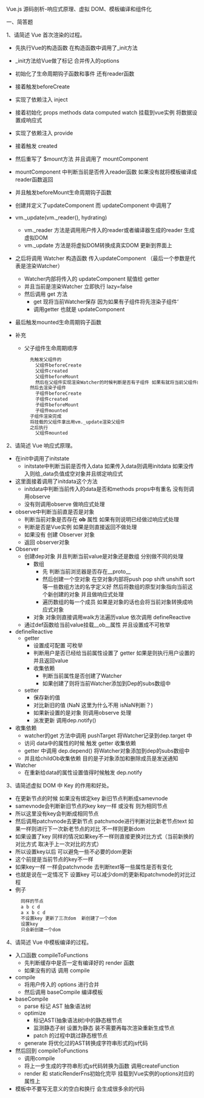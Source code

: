 Vue.js 源码剖析-响应式原理、虚拟 DOM、模板编译和组件化

一、简答题

1、请简述 Vue 首次渲染的过程。
  - 先执行Vue的构造函数 在构造函数中调用了_init方法
  - _init方法给Vue做了标记 合并传入的options
  - 初始化了生命周期钩子函数和事件 还有reader函数 
  - 接着触发beforeCreate 
  - 实现了依赖注入 inject
  - 接着初始化 props methods data computed watch 挂载到vue实例 将数据设置成响应式
  - 实现了依赖注入 provide
  - 接着触发 created
  - 然后重写了 $mount方法 并且调用了 mountComponent
  - mountComponent 中判断当前是否传入reader函数 如果没有就将模板编译成reader函数返回
  - 并且触发beforeMount生命周期钩子函数
  - 创建并定义了updateComponent 而 updateComponent 中调用了
  - vm._update(vm._reader(), hydrating)
    - vm._reader 方法是调用用户传入的reader或者编译器生成的reader 生成虚拟DOM
    - vm._update 方法是将虚拟DOM转换成真实DOM 更新到界面上
  - 之后将调用 Watcher 构造函数 传入updateComponent （最后一个参数是代表是渲染Watcher）
    - Watcher内部将传入的 updateComponent 赋值给 getter
    - 并且当前是渲染Watcher 立即执行 lazy=false
    - 然后调用 get 方法
      - get 现将当前Watcher保存 因为如果有子组件将先渲染子组件‘
      - 调用getter 也就是 updateComponent
  - 最后触发mounted生命周期钩子函数

  - 补充
    - 父子组件生命周期顺序
      ```txt
        先触发父组件的
          父组件beforeCreate
          父组件created
          父组件beforeMount
          然后在父组件实现渲染Watcher的时候判断是否有子组件 如果有就将当前父组件的渲染Watcher挂载 去渲染子组件
        然后去渲染子组件
          子组件beforeCreate
          子组件created
          子组件beforeMount
          子组件mounted
        子组件渲染完成
        将挂载的父组件拿出用vm._update渲染父组件
        之后执行
          父组件mounted
      ```



2、请简述 Vue 响应式原理。
  - 在init中调用了initstate
    - initstate中判断当前是否传入data 如果传入data则调用initdata 如果没传入则给_data负值成空对象并且绑定响应式
  - 这里面接着调用了initdata这个方法
    - initdata中判断当前传入的data是否和methods props中有重名 没有则调用observe
    - 没有则调用observe 做响应式处理
  - observe中判断当前直是否是对象
    - 判断当前对象是否存在 __ob__ 属性 如果有则说明已经做过响应式处理
    - 判断是否是Vue实例 如果是则直接返回不做处理
    - 如果没有 创建 Observer 对象
    - 返回 observer对象
  - Observer
    - 创建dep对象 并且判断当前value是对象还是数组 分别做不同的处理
      - 数组
        - 先 判断当前浏览器是否存在__proto__
        - 然后创建一个空对象 在空对象内部将push pop shift unshift sort 等一些数组方法的名字定义好 然后将数组的原型对象指向当前这个新创建的对象 并且做响应式处理
        - 遍历数组的每一个成员 如果是对象的话也会将当前对象转换成响应式对象
      - 对象 对象则直接调用walk方法遍历value 依次调用 defineReactive
    - 通过def函数给当前value挂载__ob__属性 并且设置成不可枚举
  - defineReactive
    - getter
      - 设置成可配置 可枚举
      - 判断用户是否已经给当前属性设置了 getter 如果是则执行用户设置的 并且返回value
      - 收集依赖
        - 判断当前属性是否创建了Watcher
        - 如果创建了则将当前Watcher添加到Dep的subs数组中
    - setter
      - 保存新的值
      - 对比新旧的值 (NaN 这里为什么不用 isNaN判断？)
      - 如果新设置的是对象 则调用observe 处理
      - 派发更新 调用dep.notify()
  - 收集依赖
    - watcher的get 方法中调用 pushTarget 将Watcher记录到dep.target 中
    - 访问 data中的属性的时候 触发 getter 收集依赖
    - getter 中调用 dep.depend() 将Watcher对象添加到dep的subs数组中
    - 并且给childOb收集依赖 目的是子对象添加和删除成员是发送通知
  - Watcher
    - 在重新给data的属性设置值得时候触发 dep.notify



3、请简述虚拟 DOM 中 Key 的作用和好处。
  - 在更新节点的时候 如果没有绑定key 新旧节点判断成samevnode
  - samevnode会判断新旧节点的key key一样 或没有 则为相同节点
  - 所以这里没有key会判断成相同节点
  - 然后调用patchvnode去更新节点 patchvnode进行判断对比新老节点text 如果一样则进行下一次新老节点的对比 不一样则更新dom
  - 如果设置了key 同样的情况如果key不一样则直接更换对比方式（当前新换的对比方式 取决于上一次对比的方式）
  - 所以设置key以后 可以避免一些不必要的dom更新
  - 这个前提是当前节点的key不一样 
  - 如果key一样 一样会patchvnode 去判断text等一些属性是否有变化
  - 也就是说在一定情况下 设置key 可以减少dom的更新和patchvnode的对比过程
  - 例子
    ```txt
      同样的节点
      a b c d
      a x b c d
      不设置key 更新了三次dom  新创建了一个dom
      设置key
      只会新创建一个dom
    ```
4、请简述 Vue 中模板编译的过程。
  - 入口函数 compileToFunctions 
    - 先判断缓存中是否一定有编译好的 render 函数
    - 如果没有的话 调用 compile
  - compile 
    - 将用户传入的 options 进行合并
    - 然后调用 baseCompile 编译模板
  - baseCompile 
    - parse 标记 AST 抽象语法树
    - optimize
      - 标记AST(抽象语法树)中的静态根节点
      - 监测静态子树 设置为静态 装不需要再每次渲染重新生成节点
      - patch 的过程中跳过静态根节点
    - generate 将优化过的AST转换成字符串形式的js代码
  - 然后回到 compileToFunctions 
    - 调用compile
    - 将上一步生成的字符串形式js代码转换为函数 调用createFunction
    - render 和 staticRenderFns初始化完毕 挂载到Vue实例的options对应的属性上
  - 模板中不要写无意义的空白和换行  会生成很多余的代码
